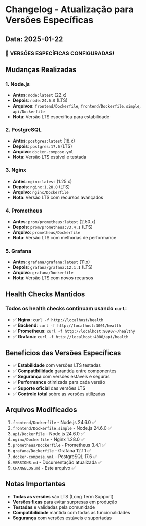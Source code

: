# Changelog - Atualização para Versões Específicas

## Data: 2025-01-22

### 🎯 **VERSÕES ESPECÍFICAS CONFIGURADAS!**

## Mudanças Realizadas

### 1. Node.js
- **Antes**: `node:latest` (22.x)
- **Depois**: `node:24.6.0` (LTS)
- **Arquivos**: `frontend/Dockerfile`, `frontend/Dockerfile.simple`, `api/Dockerfile`
- **Nota**: Versão LTS específica para estabilidade

### 2. PostgreSQL
- **Antes**: `postgres:latest` (18.x)
- **Depois**: `postgres:17.6` (LTS)
- **Arquivo**: `docker-compose.yml`
- **Nota**: Versão LTS estável e testada

### 3. Nginx
- **Antes**: `nginx:latest` (1.25.x)
- **Depois**: `nginx:1.28.0` (LTS)
- **Arquivo**: `nginx/Dockerfile`
- **Nota**: Versão LTS com recursos avançados

### 4. Prometheus
- **Antes**: `prom/prometheus:latest` (2.50.x)
- **Depois**: `prom/prometheus:v3.4.1` (LTS)
- **Arquivo**: `prometheus/Dockerfile`
- **Nota**: Versão LTS com melhorias de performance

### 5. Grafana
- **Antes**: `grafana/grafana:latest` (11.x)
- **Depois**: `grafana/grafana:12.1.1` (LTS)
- **Arquivo**: `grafana/Dockerfile`
- **Nota**: Versão LTS com novos recursos

## Health Checks Mantidos

### Todos os health checks continuam usando `curl`:
- ✅ **Nginx**: `curl -f http://localhost/health`
- ✅ **Backend**: `curl -f http://localhost:3001/health`
- ✅ **Prometheus**: `curl -f http://localhost:9090/-/healthy`
- ✅ **Grafana**: `curl -f http://localhost:4000/api/health`

## Benefícios das Versões Específicas

- ✅ **Estabilidade** com versões LTS testadas
- ✅ **Compatibilidade** garantida entre componentes
- ✅ **Segurança** com versões estáveis e seguras
- ✅ **Performance** otimizada para cada versão
- ✅ **Suporte oficial** das versões LTS
- ✅ **Controle total** sobre as versões utilizadas

## Arquivos Modificados

1. `frontend/Dockerfile` - Node.js 24.6.0 ✅
2. `frontend/Dockerfile.simple` - Node.js 24.6.0 ✅
3. `api/Dockerfile` - Node.js 24.6.0 ✅
4. `nginx/Dockerfile` - Nginx 1.28.0 ✅
5. `prometheus/Dockerfile` - Prometheus 3.4.1 ✅
6. `grafana/Dockerfile` - Grafana 12.1.1 ✅
7. `docker-compose.yml` - PostgreSQL 17.6 ✅
8. `VERSIONS.md` - Documentação atualizada ✅
9. `CHANGELOG.md` - Este arquivo ✅

## Notas Importantes

- **Todas as versões** são LTS (Long Term Support)
- **Versões fixas** para evitar surpresas em produção
- **Testadas** e validadas pela comunidade
- **Compatibilidade** mantida com todas as funcionalidades
- **Segurança** com versões estáveis e suportadas 